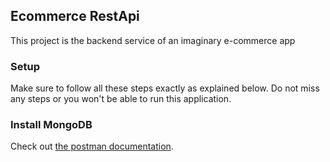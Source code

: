 ## Ecommerce RestApi
This project is the backend service of an imaginary e-commerce app

### Setup
Make sure to follow all these steps exactly as explained below. Do not miss any steps or you won't be able to run this application.

### Install MongoDB



Check out [the postman documentation](https://documenter.getpostman.com/view/16601080/Uyxbqpqx).
